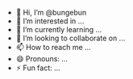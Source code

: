 - 👋 Hi, I’m @bungebun
- 👀 I’m interested in ...
- 🌱 I’m currently learning ...
- 💞️ I’m looking to collaborate on ...  
- 📫 How to reach me ...
- 😄 Pronouns: ...
- ⚡ Fun fact: ... 
<!---
bungebun/bungebun is a ✨ special ✨ repository because its `README.md` (this file) appears on your GitHub profile.
You can click the Preview link to take a look at your changes.
--->
  
